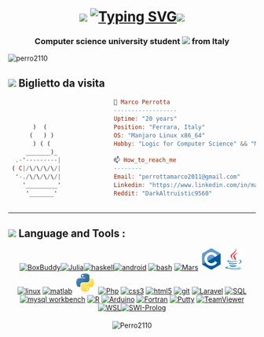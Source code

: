 <h1 align="center"> <img src="https://images.vexels.com/media/users/3/220016/isolated/preview/4d541636c1345b26a4e3215054f4e4e6-yellow-rubber-duck-illustration.png" width="50">  <a href="https://www.linkedin.com/in/marco-perrotta-b159b6244"><img src="http://readme-typing-svg.herokuapp.com?weight=800&size=37&duration=2500&pause=1000&color=F7F7F7&center=true&width=435&lines=Hello+World!+;I'm+Marco+Perrotta" alt="Typing SVG" /></a><img src="https://images.vexels.com/media/users/3/220016/isolated/preview/4d541636c1345b26a4e3215054f4e4e6-yellow-rubber-duck-illustration.png" width="50"> </h1> 
<h3 align="center">Computer science university student <img src="https://static.wikia.nocookie.net/pizzatower/images/9/97/PizzardMagic.gif/revision/latest?cb=20200604203746" width="50"> from Italy</h3>

<p align="left"> <img src="https://komarev.com/ghpvc/?username=perro2110&label=Profile%20views&color=0e75b6&style=flat" alt="perro2110" /></p>

## <img src="https://static.wikia.nocookie.net/pizzatower/images/a/a2/Cutie_alert.gif/revision/latest?cb=20200222064706" width="50"> Biglietto da visita
```hs
                              👋 Marco Perrotta
                              ------------------
                              Uptime: "20 years"
       )  (                   Position: "Ferrara, Italy"
      (   ) )                 OS: "Manjaro Linux x86_64"  
       ) ( (                  Hobby: "Logic for Computer Science" && "Machine Learning"
     _______)_                
  .-'---------|               📫 How_to_reach_me
 ( C|/\/\/\/\/|               --------
  '-./\/\/\/\/|               Email: "perrottamarco2011@gmail.com"
    '_________'               Linkedin: "https://www.linkedin.com/in/marco-perrotta-b159b6244/"
     '_______'                Reddit: "DarkAltruistic9560"
                                                    
```
---
## <img src="https://static.wikia.nocookie.net/pizzatower/images/2/2a/The_power_of_pizzaface_compels_you.gif/revision/latest?cb=20200710040919" width="50"> Language and Tools :

<div align = "center">
<a href="https://github.com/Dvlv/BoxBuddyRS" target="_blank" rel="noreferrer"><img src="https://flathub.org/_next/image?url=https%3A%2F%2Fdl.flathub.org%2Fmedia%2Fio%2Fgithub%2Fdvlv.boxbuddyrs%2Fb8f4290306ff9f35431993593f2a6306%2Ficons%2F128x128%2Fio.github.dvlv.boxbuddyrs.png&w=256&q=100" alt="BoxBuddy" width="55" height="55"/></a><a href="https://julialang.org/" target="_blank" rel="noreferrer"><img src="https://julialang.org/assets/infra/logo.svg" alt="Julia" width="55" height="55"/></a><a href="https://www.haskell.org/" target="_blank" rel="noreferrer"><img src="https://upload.wikimedia.org/wikipedia/commons/1/1c/Haskell-Logo.svg" alt="haskell" width="45" height="45"/></a><a href="https://developer.android.com" target="_blank" rel="noreferrer"><img src="https://developer.android.com/images/logos/android.svg" alt="android" width="45" height="45"/></a>
<a href="https://www.gnu.org/software/bash/" target="_blank" rel="noreferrer"><img src="https://bashlogo.com/img/symbol/png/full_colored_light.png" alt="bash" width="45" height="45"/></a> <a href="https://courses.missouristate.edu/kenvollmar/mars/download.htm" target="_blank" rel="noreferrer"><img src="https://courses.missouristate.edu/kenvollmar/mars/Mars%20140.jpg" alt="Mars" width="45" height="45"/></a> <a href="https://www.cprogramming.com/" target="_blank" rel="noreferrer"><img src="https://raw.githubusercontent.com/devicons/devicon/master/icons/c/c-original.svg" alt="c" width="45" height="45"/></a><a href="https://www.java.com" target="_blank" rel="noreferrer"><img src="https://raw.githubusercontent.com/devicons/devicon/master/icons/java/java-original.svg" alt="java" width="45" height="45"/></a> <a href="https://www.linux.org/" target="_blank" rel="noreferrer"><img src="https://cdn-icons-png.flaticon.com/512/518/518713.png" alt="linux" width="45" height="45"/></a> <a href="https://www.mathworks.com/" target="_blank" rel="noreferrer"><img src="https://upload.wikimedia.org/wikipedia/commons/2/21/Matlab_Logo.png" alt="matlab" width="45" height="45"/></a> <a href="https://www.python.org" target="_blank" rel="noreferrer"><img src="https://raw.githubusercontent.com/devicons/devicon/master/icons/python/python-original.svg" alt="python" width="45" height="45"/></a> <a href="https://www.php.net/" target="_blank" rel="noreferrer"><img src="https://upload.wikimedia.org/wikipedia/commons/2/27/PHP-logo.svg" alt="Php" width="45" height="45"/></a> <a href="https://www.w3schools.com/css/" target="_blank" rel="noreferrer"><img src="https://static-00.iconduck.com/assets.00/file-type-css-icon-1806x2048-r5fwjl3p.png" alt="css3" width="45" height="45"/></a> <a href="https://www.w3.org/html/" target="_blank" rel="noreferrer"><img src="https://cdn-icons-png.flaticon.com/512/732/732212.png" alt="html5" width="45" height="45"/></a> <a href="https://git-scm.com/" target="_blank" rel="noreferrer"><img src="https://www.vectorlogo.zone/logos/git-scm/git-scm-icon.svg" alt="git" width="45" height="45"/></a> <a href="https://laravel.com/" target="_blank" rel="noreferrer"><img src="https://upload.wikimedia.org/wikipedia/commons/thumb/9/9a/Laravel.svg/800px-Laravel.svg.png" alt="Laravel" width="45" height="45"/></a> <a href="https://it.wikipedia.org/wiki/Structured_Query_Language" target="_blank" rel="noreferrer"><img src="https://static-00.iconduck.com/assets.00/database-mysql-icon-462x512-6itsq0zm.png" alt="SQL" width="45" height="45"/></a> <a href="https://www.mysql.com/products/workbench/" target="_blank" rel="noreferrer"><img src="https://cdn.icon-icons.com/icons2/1381/PNG/512/mysqlworkbench_93532.png" alt="mysql workbench" width="45" height="45"/></a> <a href="https://www.r-project.org/about.html#:~:text=Introduction%20to%20R,by%20John%20Chambers%20and%20colleagues." target="_blank" rel="noreferrer"><img src="https://www.r-project.org/logo/Rlogo.png" alt="R" width="45" height="45"/></a>  <a href="https://www.arduino.cc/" target="_blank" rel="noreferrer"><img src="https://upload.wikimedia.org/wikipedia/commons/thumb/8/87/Arduino_Logo.svg/720px-Arduino_Logo.svg.png" alt="Arduino" width="55" height="45"/></a> <a href="https://it.wikipedia.org/wiki/Fortran" target="_blank" rel="noreferrer"><img src="https://cdn.icon-icons.com/icons2/2107/PNG/512/file_type_fortran_icon_130596.png" alt="Fortran" width="45" height="45"/></a> <a href="https://www.putty.org/" target="_blank" rel="noreferrer"><img src="https://upload.wikimedia.org/wikipedia/commons/thumb/e/e7/PuTTY_Icon.svg/2048px-PuTTY_Icon.svg.png" alt="Putty" width="45" height="45"/></a> <a href="https://www.teamviewer.com/it/?utm_source=google&utm_medium=cpc&utm_campaign=it%7Cb%7Cpr%7C22%7Coct%7Ctv-core-brand-only-exact-sn%7Cnew%7Ct0%7C0&utm_content=Exact&utm_term=teamviewer&gad_source=1&gclid=Cj0KCQjw_qexBhCoARIsAFgBletQyjDdneEVSxbG7G06a0F3_o41FfXuHA4WhHJ-ilYPTmANb73o_9EaAplWEALw_wcB" target="_blank" rel="noreferrer"><img src="https://upload.wikimedia.org/wikipedia/commons/3/31/TeamViewer_Logo_Icon_Only.svg" alt="TeamViewer" width="45" height="45"/></a> <a href="https://learn.microsoft.com/it-it/windows/wsl/" target="_blank" rel="noreferrer"><img src="https://store-images.s-microsoft.com/image/apps.61786.14131597032361940.38d2a067-3798-455f-934a-f69935156b3d.eb49d3ac-e311-4e6f-b89b-f1fe8db9d73b" alt="WSL" width="45" height="45"/></a><a href="https://www.swi-prolog.org/" target="_blank" rel="noreferrer"><img src="https://avatars.githubusercontent.com/u/6884283?s=200&v=4" alt="SWI-Prolog" width="45" height="45"/></a>
<br><br>
<img align="center" src="https://github-readme-stats.vercel.app/api/top-langs?username=Perro2110&theme=tokyonight&show_icons=true&locale=en&layout=compact" alt="Perro2110" />

